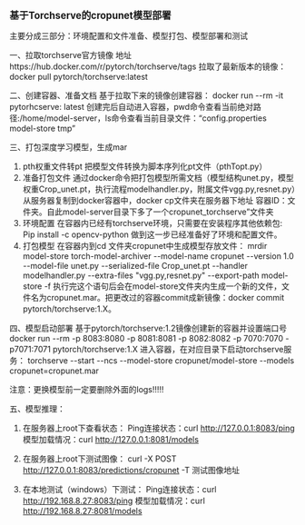 <big>**基于Torchserve的cropunet模型部署**</big>

主要分成三部分：环境配置和文件准备、模型打包、模型部署和测试

一、拉取torchserve官方镜像
地址https://hub.docker.com/r/pytorch/torchserve/tags
拉取了最新版本的镜像：docker pull pytorch/torchserve:latest

二、创建容器、准备文档
基于拉取下来的镜像创建容器：
docker run --rm -it pytorhcserve: latest
创建完后自动进入容器，pwd命令查看当前绝对路径:/home/model-server，ls命令查看当前目录文件：“config.properties model-store tmp”

三、打包深度学习模型，生成mar
1.	pth权重文件转pt
把模型文件转换为脚本序列化pt文件（pthTopt.py）
2.	准备打包文件
通过docker命令把打包模型所需文档（模型结构unet.py，模型权重Crop_unet.pt，执行流程modelhandler.py，附属文件vgg.py,resnet.py）从服务器复制到docker容器中，docker cp文件夹在服务器下地址 容器ID：文件夹。自此model-server目录下多了一个cropunet_torchserve”文件夹
3.	环境配置
在容器内已经有torchserve环境，只需要在安装程序其他依赖包:
Pip install -c opencv-python
做到这一步已经准备好了环境和配置文件。
4.	打包模型
在容器内到cd 文件夹cropunet中生成模型存放文件：
mrdir model-store
torch-model-archiver --model-name cropunet --version 1.0 --model-file unet.py --serialized-file Crop_unet.pt --handler modelhandler.py --extra-files "vgg.py,resnet.py" --export-path model-store -f
执行完这个语句后会在model-store文件夹内生成一个新的文件，文件名为cropunet.mar。把更改过的容器commit成新镜像：docker commit pytorch/torchserve:1.X。

四、模型启动部署
基于pytorch/torchserve:1.2镜像创建新的容器并设置端口号
docker run --rm -p 8083:8080 -p 8081:8081 -p 8082:8082 -p 7070:7070 -p7071:7071 pytorch/torchserve:1.X
进入容器，在对应目录下启动torchserve服务：
torchserve --start --ncs --model-store cropunet/model-store --models cropunet=cropunet.mar

注意：更换模型前一定要删除外面的logs!!!!!

五、模型推理：
1.	在服务器上root下查看状态：
	Ping连接状态：curl http://127.0.0.1:8083/ping
	模型加载情况：curl http://127.0.0.1:8081/models

2.	在服务器上root下测试图像：
curl -X POST http://127.0.0.1:8083/predictions/cropunet -T 测试图像地址

3.	在本地测试（windows）下测试：
	Ping连接状态：curl http://192.168.8.27:8083/ping
	模型加载情况：curl http://192.168.8.27:8081/models

